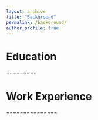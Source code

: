 ```yaml
---
layout: archive
title: "Background"
permalink: /background/
author_profile: true
---
```


# Education
=========


# Work Experience
===============
